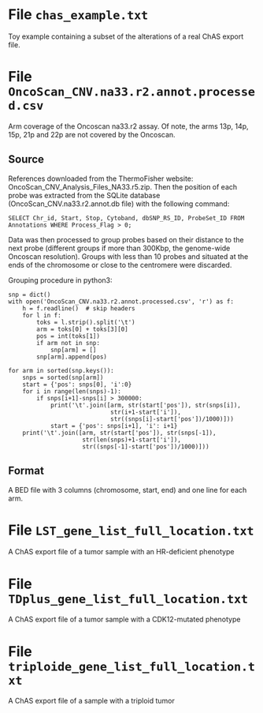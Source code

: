 # File `chas_example.txt`
Toy example containing a subset of the alterations of a real ChAS export file.

# File `OncoScan_CNV.na33.r2.annot.processed.csv`
Arm coverage of the Oncoscan na33.r2 assay. Of note, the arms 13p, 14p, 15p,
21p and 22p are not covered by the Oncoscan.

## Source
References downloaded from the ThermoFisher website:
OncoScan_CNV_Analysis_Files_NA33.r5.zip. Then the position of each probe was
extracted from the SQLite database (OncoScan_CNV.na33.r2.annot.db file) with
the following command:

`SELECT Chr_id, Start, Stop, Cytoband, dbSNP_RS_ID, ProbeSet_ID FROM
Annotations WHERE Process_Flag > 0;`

Data was then processed to group probes based on their distance to the next
probe (different groups if more than 300Kbp, the genome-wide Oncoscan
resolution). Groups with less than 10 probes and situated at the ends of the
chromosome or close to the centromere were discarded.

Grouping procedure in python3:

```{python}
snp = dict()
with open('OncoScan_CNV.na33.r2.annot.processed.csv', 'r') as f:
    h = f.readline()  # skip headers
    for l in f:
        toks = l.strip().split('\t')
        arm = toks[0] + toks[3][0]
        pos = int(toks[1])
        if arm not in snp:
            snp[arm] = []
        snp[arm].append(pos)

for arm in sorted(snp.keys()):
    snps = sorted(snp[arm])
    start = {'pos': snps[0], 'i':0}
    for i in range(len(snps)-1):
        if snps[i+1]-snps[i] > 300000:
            print('\t'.join([arm, str(start['pos']), str(snps[i]),
                             str(i+1-start['i']),
                             str((snps[i]-start['pos'])/1000)]))
            start = {'pos': snps[i+1], 'i': i+1}
    print('\t'.join([arm, str(start['pos']), str(snps[-1]),
                     str(len(snps)+1-start['i']),
                     str((snps[-1]-start['pos'])/1000)]))
```

## Format
A BED file with 3 columns (chromosome, start, end) and one line for each arm.

# File `LST_gene_list_full_location.txt`
A ChAS export file of a tumor sample with an HR-deficient phenotype

# File `TDplus_gene_list_full_location.txt`
A ChAS export file of a tumor sample with a CDK12-mutated phenotype

# File `triploide_gene_list_full_location.txt`
A ChAS export file of a sample with a triploid tumor